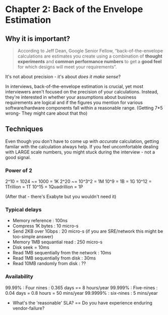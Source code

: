 # Chapter 2: Back of the Envelope Estimation


## Why it is important? 

> According to Jeff Dean, Google Senior Fellow, “back-of-the-envelope calculations are estimates you create using a combination of **thought experiments** and **common performance numbers** to get a **good feel** for which designs will meet your requirements”.

It's not about precision - it's about *does it make sense*? 

In interviews, back-of-the-envelope estimation is crucial, yet most interviewers aren't focused on the precision of your calculations. Instead, they're interested in whether your assumptions about business requirements are logical and if the figures you mention for various software/hardware components fall within a reasonable range. (Getting 7\*5 wrong- They might care about that tho)




## Techniques
Even though you don't have to come up with *accurate* calculation, getting familar with the calculation always help. If you feel uncomfortable dealing with LARGE scale numbers, you might stuck during the interview - not a good signal. 

### Power of 2
2^10 = 1024 ~= 1000 = 1K
2^20 ~= 10^3^2 = 1M
10^9 = 1B = 1G
10^12 = 1Trillion  = 1T
10^15 = 1Quadrillion = 1P

(After that - there's Exabyte but you wouldn't need it)


### Typical delays
- Memory reference : 100ns
- Compress 1K bytes : 10 micro-s 
- Send 2KB over 1Gbps : 20 micro-s (if you are SRE/network this might be too-simple answer)
- Memory 1MB sequantial read : 250 micro-s
- Disk seek = 10ms
- Read 1MB sequentially from the network : 10ms
- Read 1MB sequentially from disk : 30ms 
- Read 10MB randomly from disk : ??

### Availability
99.99% : Four nines : 0.365 days == 8 hours/year
99.999% : Five-nines : 0.04 days = 0.8 hours = 50 mins/year
99.9999% : six-nines : 5 mins/year

- What's the 'reasonable' SLA? == Do you have experience enduring vendor-failure?


